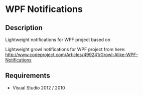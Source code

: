 WPF Notifications
=================

Description
-----------

Lightweight notifications for WPF project based on

Lightweight growl notifications for WPF project from here:
http://www.codeproject.com/Articles/499241/Growl-Alike-WPF-Notifications

Requirements
------------

 - Visual Studio 2012 / 2010
